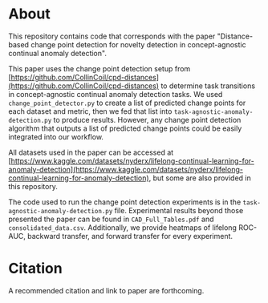 # About

This repository contains code that corresponds with the paper "Distance-based change point detection for novelty detection in concept-agnostic continual anomaly detection".

This paper uses the change point detection setup from [https://github.com/CollinCoil/cpd-distances](https://github.com/CollinCoil/cpd-distances) to determine task transitions in concept-agnostic continual anomaly detection tasks. We used `change_point_detector.py` to create a list of predicted change points for each dataset and metric, then we fed that list into `task-agnostic-anomaly-detection.py` to produce results. However, any change point detection algorithm that outputs a list of predicted change points could be easily integrated into our workflow. 

All datasets used in the paper can be accessed at [https://www.kaggle.com/datasets/nyderx/lifelong-continual-learning-for-anomaly-detection](https://www.kaggle.com/datasets/nyderx/lifelong-continual-learning-for-anomaly-detection), but some are also provided in this repository. 

The code used to run the change point detection experiments is in the `task-agnostic-anomaly-detection.py` file. Experimental results beyond those presented the paper can be found in `CAD_Full_Tables.pdf` and `consolidated_data.csv`. Additionally, we provide heatmaps of lifelong ROC-AUC, backward transfer, and forward transfer for every experiment. 

# Citation
A recommended citation and link to paper are forthcoming. 
